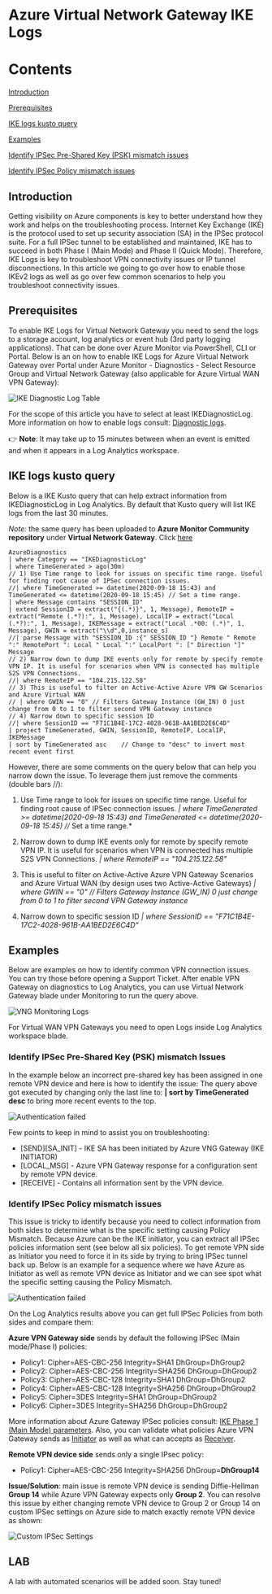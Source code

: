 # Azure Virtual Network Gateway IKE Logs

# Contents

[Introduction](#introduction)

[Prerequisites](#prerequisites)

[IKE logs kusto query](#ike-logs-kusto-query)

[Examples](#examples)

[Identify IPSec Pre-Shared Key (PSK) mismatch issues](#identify-ipsec-pre-shared-key-psk-mismatch-issues)

[Identify IPSec Policy mismatch issues](#identify-ipsec-policy-mismatch-issues)

## Introduction

Getting visibility on Azure components is key to better understand how they work and helps on the troubleshooting process. Internet Key Exchange (IKE) is the protocol used to set up security association (SA) in the IPSec protocol suite. For a full IPSec tunnel to be established and maintained, IKE has to succeed in both Phase I (Main Mode) and Phase II (Quick Mode). Therefore, IKE Logs is key to troubleshoot VPN connectivity issues or IP tunnel disconnections. In this article we going to go over how to enable those IKEv2 logs as well as go over few common scenarios to help you troubleshoot connectivity issues.

## Prerequisites

To enable IKE Logs for Virtual Network Gateway you need to send the logs to a storage account, log analytics or event hub (3rd party logging applications). That can be done over Azure Monitor via PowerShell, CLI or Portal. Below is an on how to enable IKE Logs for Azure Virtual Network Gateway over Portal under Azure Monitor - Diagnostics - Select Resource Group and Virtual Network Gateway (also applicable for Azure Virtual WAN VPN Gateway):

![IKE Diagnostic Log Table](./IKEDiagnosticLog.png)

For the scope of this article you have to select at least IKEDiagnosticLog.
More information on how to enable logs consult: [Diagnostic logs](https://docs.microsoft.com/en-us/azure/virtual-wan/logs-metrics#diagnostic).

:point_right: **Note**: It may take up to 15 minutes between when an event is emitted and when it appears in a Log Analytics workspace.

## IKE logs kusto query

Below is a IKE Kusto query that can help extract information from IKEDiagnosticLog in Log Analytics. By default that Kusto query will list IKE logs from the last 30 minutes.

*Note:* the same query has been uploaded to **Azure Monitor Community repository** under **Virtual Network Gateway**. Click [here](https://github.com/microsoft/AzureMonitorCommunity/blob/master/Azure%20Services/Virtual%20Network%20Gateways/Queries/Diagnostics/IKE%20log%20events.kql)

```kusto
AzureDiagnostics 
| where Category == "IKEDiagnosticLog" 
| where TimeGenerated > ago(30m) 
// 1) Use Time range to look for issues on specific time range. Useful for finding root cause of IPSec connection issues.
//| where TimeGenerated >= datetime(2020-09-18 15:43) and TimeGenerated <= datetime(2020-09-18 15:45) // Set a time range.
| where Message contains "SESSION_ID"
| extend SessionID = extract("{(.*)}", 1, Message), RemoteIP = extract("Remote (.*?):", 1, Message), LocalIP = extract("Local (.*?):", 1, Message), IKEMessage = extract("Local .*00: (.*)", 1, Message), GWIN = extract("\\d",0,instance_s)
//| parse Message with "SESSION_ID :{" SESSION_ID "} Remote " Remote ":" RemotePort ": Local " Local ":" LocalPort ": [" Direction "]" Message
// 2) Narrow down to dump IKE events only for remote by specify remote VPN IP. It is useful for scenarios when VPN is connected has multiple S2S VPN Connections.
//| where RemoteIP == "104.215.122.58"
// 3) This is useful to filter on Active-Active Azure VPN GW Scenarios and Azure Virtual WAN
// | where GWIN == "0" // Filters Gateway Instance (GW_IN) 0 just change from 0 to 1 to filter second VPN Gateway instance
// 4) Narrow down to specific session ID
//| where SessionID == "F71C1B4E-17C2-4028-961B-AA1BED2E6C4D" 
| project TimeGenerated, GWIN, SessionID, RemoteIP, LocalIP, IKEMessage
| sort by TimeGenerated asc    // Change to "desc" to invert most recent event first
```

However, there are some comments on the query below that can help you narrow down the issue. To leverage them just remove the comments (double bars //):

1) Use Time range to look for issues on specific time range. Useful for finding root cause of IPSec connection issues.
*| where TimeGenerated >= datetime(2020-09-18 15:43) and TimeGenerated <= datetime(2020-09-18 15:45) //* Set a time range.*

2) Narrow down to dump IKE events only for remote by specify remote VPN IP. It is useful for scenarios when VPN is connected has multiple S2S VPN Connections.
*| where RemoteIP == "104.215.122.58"*

3) This is useful to filter on Active-Active Azure VPN Gateway Scenarios and Azure Virtual WAN (by design uses two Active-Active Gateways)
*| where GWIN == "0" // Filters Gateway Instance (GW_IN) 0 just change from 0 to 1 to filter second VPN Gateway instance*

4) Narrow down to specific session ID
*| where SessionID == "F71C1B4E-17C2-4028-961B-AA1BED2E6C4D"*

## Examples

Below are examples on how to identify common VPN connection issues. You can try those before opening a Support Ticket. After enable VPN Gateway on diagnostics to Log Analytics, you can use Virtual Network Gateway blade under Monitoring to run the query above.

![VNG Monitoring Logs](./VNG-monitoring-logs.png)

For Virtual WAN VPN Gateways you need to open Logs inside Log Analytics workspace blade.

### Identify IPSec Pre-Shared Key (PSK) mismatch Issues

In the example below an incorrect pre-shared key has been assigned in one remote VPN device and here is how to identify the issue: 
The query above got executed by changing only the last line to: **| sort by TimeGenerated desc** to bring more recent events to the top.

![Authentication failed](./shared-key-auth-failed.png)

Few points to keep in mind to assist you on troubleshooting:

- [SEND][SA_INIT] - IKE SA has been initiated by Azure VNG Gateway (IKE INITIATOR)
- [LOCAL_MSG] - Azure VPN Gateway response for a configuration sent by remote VPN device.
- [RECEIVE] - Contains all information sent by the VPN device.

### Identify IPSec Policy mismatch issues

This issue is tricky to identify because you need to collect information from both sides to determine what is the specific setting causing Policy Mismatch. Because Azure can be the IKE initiator, you can extract all IPSec policies information sent (see below all six policies).  To get remote VPN side as Initiator you need to force it in its side by trying to bring IPSec tunnel back up. Below is an example for a sequence where we have Azure as Initiator as well as remote VPN device as Initiator and we can see spot what the specific setting causing the Policy Mismatch.

![Authentication failed](./policy-mismatch.png)

On the Log Analytics results above you can get full IPSec Policies from both sides and compare them:

**Azure VPN Gateway side** sends by default the following IPSec (Main mode/Phase I) policies:
- Policy1: Cipher=AES-CBC-256 Integrity=SHA1 DhGroup=DhGroup2
- Policy2: Cipher=AES-CBC-256 Integrity=SHA256 DhGroup=DhGroup2
- Policy3: Cipher=AES-CBC-128 Integrity=SHA1 DhGroup=DhGroup2
- Policy4: Cipher=AES-CBC-128 Integrity=SHA256 DhGroup=DhGroup2
- Policy5: Cipher=3DES Integrity=SHA1 DhGroup=DhGroup2
- Policy6: Cipher=3DES Integrity=SHA256 DhGroup=DhGroup2

More information about Azure Gateway IPSec policies consult: [IKE Phase 1 (Main Mode) parameters](https://docs.microsoft.com/en-us/azure/vpn-gateway/vpn-gateway-about-vpn-devices#ike-phase-1-main-mode-parameters). Also, you can validate what policies Azure VPN Gateway sends as [Initiator](https://docs.microsoft.com/en-us/azure/vpn-gateway/vpn-gateway-about-vpn-devices#azure-gateway-as-initiator) as well as what can accepts as [Receiver](https://docs.microsoft.com/en-us/azure/vpn-gateway/vpn-gateway-about-vpn-devices#azure-gateway-as-responder).

**Remote VPN device side** sends only a single IPsec policy:
- Policy1: Cipher=AES-CBC-256 Integrity=SHA256 DhGroup=**DhGroup14**

**Issue/Solution**: main issue is remote VPN device is sending Diffie-Hellman **Group 14** while Azure VPN Gateway expects only **Group 2**. You can resolve this issue by either changing remote VPN device to Group 2 or Group 14 on custom IPSec settings on Azure side to match exactly remote VPN device as shown:

![Custom IPSec Settings](custom-ipsec-settings.png)

## LAB
A lab with automated scenarios will be added soon. Stay tuned!
